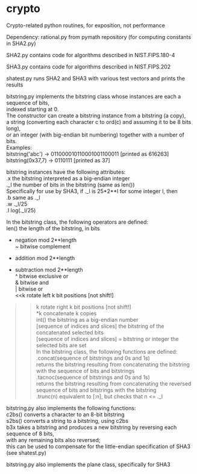 # crypto
Crypto-related python routines, for exposition, not performance

Dependency: rational.py from pymath repository (for computing constants in SHA2.py)

SHA2.py contains code for algorithms described in NIST.FIPS.180-4

SHA3.py contains code for algorithms described in NIST.FIPS.202

shatest.py runs SHA2 and SHA3 with various test vectors and prints the results

bitstring.py implements the bitstring class whose instances are each a sequence of bits,<br>
indexed starting at 0.<br>
The constructor can create a bitstring instance from a bitstring (a copy),<br>
a string (converting each character c to ord(c) and assuming it to be 8 bits long),<br>
or an integer (with big-endian bit numbering) together with a number of bits.<br>
Examples:<br>
bitstring('abc') -> 011000010110001001100011 [printed as 616263]<br>
bitstring(0x37,7) -> 0110111 [printed as 37]<br>

bitstring instances have the following attributes:<br>
 .x the bitstring interpreted as a big-endian integer<br>
 ._l the number of bits in the bitstring (same as len())<br>
 Specifically for use by SHA3, if ._l is 25*2**l for some integer l, then<br>
  .b same as ._l<br>
  .w ._l/25<br>
  .l log(._l/25)<br>
  
In the bitstring class, the following operators are defined:<br>
 len() the length of the bitstring, in bits<br>
 - negation mod 2**length<br>
 ~ bitwise complement<br>
 + addition mod 2**length<br>
 - subtraction mod 2**length<br>
 ^ bitwise exclusive or<br>
 & bitwise and<br>
 | bitwise or<br>
 <<k  rotate left k bit positions [not shift!]<br>
 >>k  rotate right k bit positions [not shift!]<br>
 *k concatenate k copies<br>
 int() the bitstring as a big-endian number<br>
 [sequence of indices and slices]  the bitstring of the concatenated selected bits<br>
 [sequence of indices and slices] = bitstring or integer  the selected bits are set<br>
In the bitstring class, the following functions are defined:<br>
 .concat(sequence of bitstrings and 0s and 1s)<br>
   returns the bitstring resulting from concatenating the bitstring with the sequence of bits and bitstrings<br>
 .tacnoc(sequence of bitstrings and 0s and 1s)<br>
   returns the bitstring resulting from concatenating the reversed sequence of bits and bitstrings with the bitstring<br>
 .trunc(n) equivalent to [:n], but checks that n <= ._l<br>

bitstring.py also implements the following functions:<br>
 c2bs() converts a character to an 8-bit bitstring<br>
 s2bs() converts a string to a bitstring, using c2bs<br>
 b3x takes a bitstring and produces a new bitstring by reversing each sequence of 8 bits,<br>
   with any remaining bits also reversed;<br>
   this can be used to compensate for the little-endian specification of SHA3 (see shatest.py)<br>

bitstring.py also implements the plane class, specifically for SHA3
